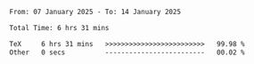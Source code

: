 <!--START_SECTION:waka-->

```txt
From: 07 January 2025 - To: 14 January 2025

Total Time: 6 hrs 31 mins

TeX     6 hrs 31 mins   >>>>>>>>>>>>>>>>>>>>>>>>>   99.98 %
Other   0 secs          -------------------------   00.02 %
```

<!--END_SECTION:waka-->
